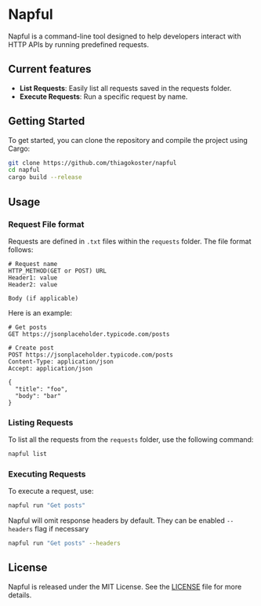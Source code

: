 # Napful
Napful is a command-line tool designed to help developers interact with HTTP APIs by running predefined requests.

## Current features
- **List Requests**: Easily list all requests saved in the requests folder.
- **Execute Requests**: Run a specific request by name.

## Getting Started
To get started, you can clone the repository and compile the project using Cargo:
```sh  
git clone https://github.com/thiagokoster/napful
cd napful
cargo build --release
```

## Usage

### Request File format
Requests are defined in `.txt` files within the `requests` folder.
The file format follows:
```
# Request name
HTTP_METHOD(GET or POST) URL 
Header1: value
Header2: value

Body (if applicable)
```
Here is an example:
```
# Get posts
GET https://jsonplaceholder.typicode.com/posts

# Create post
POST https://jsonplaceholder.typicode.com/posts
Content-Type: application/json
Accept: application/json
   
{
  "title": "foo",
  "body": "bar"
}
```

### Listing Requests
To list all the requests from the `requests` folder, use the following command:
```sh 
napful list
```

### Executing Requests
To execute a request, use:
```sh 
napful run "Get posts"
```
Napful will omit response headers by default. They can be enabled `--headers` flag if necessary
```sh 
napful run "Get posts" --headers
```

## License
Napful is released under the MIT License. See the [LICENSE](https://github.com/thiagokoster/napful/blob/main/LICENSE) file for more details.
